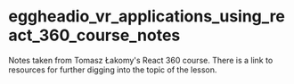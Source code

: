 # eggheadio_vr_applications_using_react_360_course_notes
Notes taken from Tomasz Łakomy's React 360 course. There is a link to resources for further digging into the topic of the lesson.
